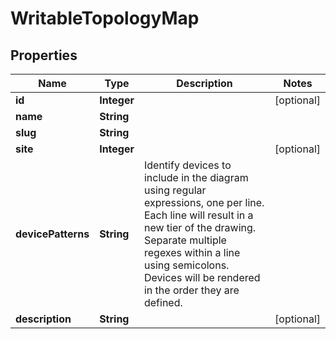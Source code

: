 # WritableTopologyMap

## Properties
Name | Type | Description | Notes
------------ | ------------- | ------------- | -------------
**id** | **Integer** |  |  [optional]
**name** | **String** |  | 
**slug** | **String** |  | 
**site** | **Integer** |  |  [optional]
**devicePatterns** | **String** | Identify devices to include in the diagram using regular expressions, one per line. Each line will result in a new tier of the drawing. Separate multiple regexes within a line using semicolons. Devices will be rendered in the order they are defined. | 
**description** | **String** |  |  [optional]
